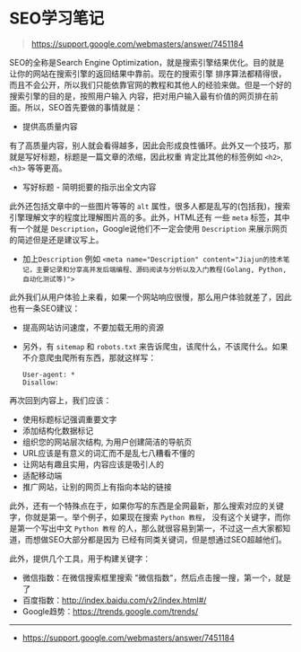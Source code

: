 # SEO学习笔记

> https://support.google.com/webmasters/answer/7451184

SEO的全称是Search Engine Optimization，就是搜索引擎结果优化。目的就是让你的网站在搜索引擎的返回结果中靠前。现在的搜索引擎
排序算法都精得很，而且不会公开，所以我们只能依靠官网的教程和其他人的经验来做。但是一个好的搜索引擎的目的是，按照用户输入
内容，把对用户输入最有价值的网页排在前面。所以，SEO首先要做的事情就是：

- 提供高质量内容

有了高质量内容，别人就会看得越多，因此会形成良性循环。此外又一个技巧，那就是写好标题，标题是一篇文章的浓缩，因此权重
肯定比其他的标签例如 `<h2>`, `<h3>` 等等更高。

- 写好标题 - 简明扼要的指示出全文内容

此外还包括文章中的一些图片等等的 `alt` 属性，很多人都是乱写的(包括我)，搜索引擎理解文字的程度比理解图片高的多。此外，HTML还有
一些 `meta` 标签，其中有一个就是 `Description`，Google说他们不一定会使用 `Description` 来展示网页的简述但是还是建议写上。

- 加上`Description` 例如 `<meta name="Description" content="Jiajun的技术笔记，主要记录和分享高并发后端编程、源码阅读与分析以及入门教程(Golang, Python, 自动化测试等)">`

此外我们从用户体验上来看，如果一个网站响应很慢，那么用户体验就差了，因此也有一条SEO建议：

- 提高网站访问速度，不要加载无用的资源

- 另外，有 `sitemap` 和 `robots.txt` 来告诉爬虫，该爬什么，不该爬什么。如果不介意爬虫爬所有东西，那就这样写：

    ```
    User-agent: *
    Disallow:
    ```

再次回到内容上，我们应该：

- 使用标题标记强调重要文字
- 添加结构化数据标记
- 组织您的网站层次结构, 为用户创建简洁的导航页
- URL应该是有意义的词汇而不是乱七八糟看不懂的
- 让网站有趣且实用，内容应该是吸引人的
- 适配移动端
- 推广网站，让别的网页上有指向本站的链接

此外，还有一个特殊点在于，如果你写的东西是全网最新，那么搜索对应的关键字，你就是第一。举个例子，如果现在搜索 `Python 教程`，
没有这个关键字，而你是第一个写出中文 `Python 教程` 的人，那么就很容易到第一，不过这一点大家都知道，而想做SEO大部分都是因为
已经有同类关键词，但是想通过SEO超越他们。

此外，提供几个工具，用于构建关键字：

- 微信指数：在微信搜索框里搜索 "微信指数"，然后点击搜一搜，第一个，就是了
- 百度指数：http://index.baidu.com/v2/index.html#/
- Google趋势：https://trends.google.com/trends/

---

- https://support.google.com/webmasters/answer/7451184
